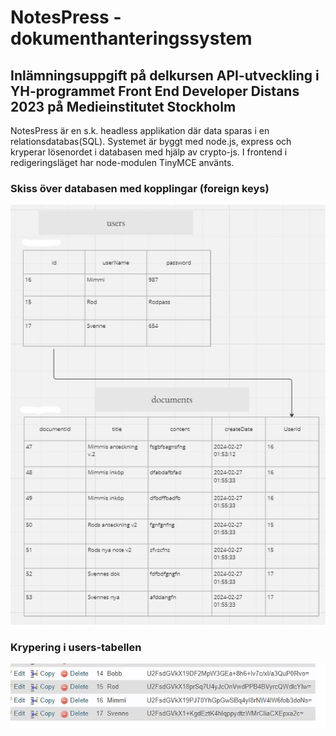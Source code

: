 # NotesPress - dokumenthanteringssystem

## Inlämningsuppgift på delkursen API-utveckling i YH-programmet Front End Developer Distans 2023 på Medieinstitutet Stockholm

NotesPress är en s.k. headless applikation där data sparas i en relationsdatabas(SQL). Systemet är byggt med node.js, express och kryperar lösenordet i databasen med hjälp av crypto-js. I frontend i redigeringsläget har node-modulen TinyMCE använts.

### Skiss över databasen med kopplingar (foreign keys)

![](db.jpg)

### Krypering i users-tabellen

![](crypto.JPG)
